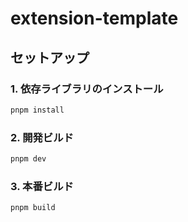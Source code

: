 # extension-template

## セットアップ
### 1. 依存ライブラリのインストール
```bash
pnpm install
```

### 2. 開発ビルド
```bash
pnpm dev
```
### 3. 本番ビルド
```bash
pnpm build
```
